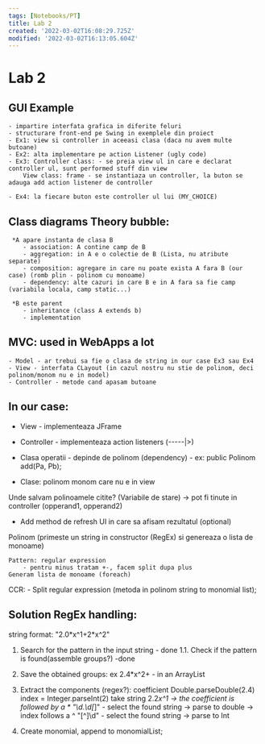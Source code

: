 ```yaml
---
tags: [Notebooks/PT]
title: Lab 2
created: '2022-03-02T16:08:29.725Z'
modified: '2022-03-02T16:13:05.604Z'
---
```


# Lab 2

## GUI Example

	- impartire interfata grafica in diferite feluri
	- structurare front-end pe Swing in exemplele din proiect
	- Ex1: view si controller in aceeasi clasa (daca nu avem multe butoane)
	- Ex2: alta implementare pe action Listener (ugly code)
	- Ex3: Controller class: - se preia view ul in care e declarat controller ul, sunt performed stuff din view
		View class: frame - se instantiaza un controller, la buton se adauga add action listener de controller
	
	- Ex4: la fiecare buton este controller ul lui (MY_CHOICE)


## Class diagrams Theory bubble:

	 *A apare instanta de clasa B
		- association: A contine camp de B 
		- aggregation: in A e o colectie de B (Lista, nu atribute separate)
		- composition: agregare in care nu poate exista A fara B (our case) (romb plin - polinom cu monoame)
		- dependency: alte cazuri in care B e in A fara sa fie camp (variabila locala, camp static...)
	
	 *B este parent
		- inheritance (class A extends b)
		- implementation


## MVC: used in WebApps a lot

	- Model - ar trebui sa fie o clasa de string in our case Ex3 sau Ex4 
	- View - interfata CLayout (in cazul nostru nu stie de polinom, deci polinom/monom nu e in model)
	- Controller - metode cand apasam butoane


## In our case:

- View - implementeaza JFrame

- Controller - implementeaza action listeners (-----|>)

- Clasa operatii - depinde de polinom (dependency) - ex: public Polinom add(Pa, Pb);

- Clase: polinom monom care nu e in view



Unde salvam polinoamele citite? (Variabile de stare) -> pot fi tinute in controller (opperand1, opperand2)


* Add method de refresh UI in care sa afisam rezultatul (optional)



Polinom (primeste un string in constructor (RegEx) si genereaza o lista de monoame)

	Pattern: regular expression
		- pentru minus tratam +-, facem split dupa plus
	Generam lista de monoame (foreach)


CCR: 
	- Split regular expression (metoda in polinom string to monomial list);



## Solution RegEx handling:


string format: "2.0\*x\^1+2\*x\^2"

1. Search for the pattern in the input string - done
	1.1. Check if the pattern is found(assemble groups?) -done
2. Save the obtained groups: ex 2.4*x^2+ - in an ArrayList

3. Extract the components (regex?): coefficient Double.parseDouble(2.4) index = Integer.parseInt(2)
take string 2.2*x^1 -> the coefficient is followed by a * "\d.\d[*]" - select the found string -> parse to double
							-> index follows a ^ "[\^]\d" - select the found string -> parse to Int

4. Create monomial, append to monomialList;
